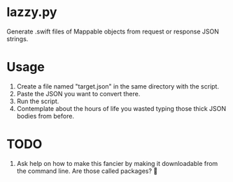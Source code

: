 # lazzy.py

Generate .swift files of Mappable objects from request or response JSON strings.

# Usage

1. Create a file named "target.json" in the same directory with the script.
2. Paste the JSON you want to convert there.
3. Run the script.
4. Contemplate about the hours of life you wasted typing those thick JSON bodies from before.

# TODO

1. Ask help on how to make this fancier by making it downloadable from the command line. Are those called packages? 🤔
